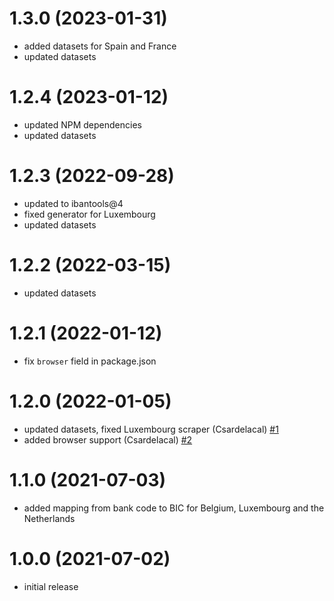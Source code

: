 # 1.3.0 (2023-01-31)

- added datasets for Spain and France
- updated datasets

# 1.2.4 (2023-01-12)

- updated NPM dependencies
- updated datasets

# 1.2.3 (2022-09-28)

- updated to ibantools@4
- fixed generator for Luxembourg
- updated datasets

# 1.2.2 (2022-03-15)

- updated datasets

# 1.2.1 (2022-01-12)

- fix `browser` field in package.json

# 1.2.0 (2022-01-05)

- updated datasets, fixed Luxembourg scraper (Csardelacal) [#1](https://github.com/sigalor/iban-to-bic/pull/1)
- added browser support (Csardelacal) [#2](https://github.com/sigalor/iban-to-bic/pull/2)

# 1.1.0 (2021-07-03)

- added mapping from bank code to BIC for Belgium, Luxembourg and the Netherlands

# 1.0.0 (2021-07-02)

- initial release
